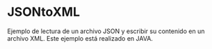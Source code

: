 # JSONtoXML

Ejemplo de lectura de un archivo JSON y escribir su contenido en un archivo XML.
Este ejemplo está realizado en JAVA.
